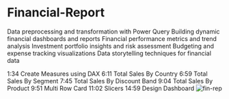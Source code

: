 # Financial-Report
Data preprocessing and transformation with Power Query
Building dynamic financial dashboards and reports
Financial performance metrics and trend analysis
Investment portfolio insights and risk assessment
Budgeting and expense tracking visualizations
Data storytelling techniques for financial data

1:34 Create Measures using DAX 
6:11 Total Sales By Country
6:59 Total Sales By Segment
7:45 Total Sales By Discount Band
9:04 Total Sales By Product
9:51 Multi Row Card
11:02 Slicers
14:59 Design Dashboard
![fin-rep](https://github.com/user-attachments/assets/d4fdeb0b-a396-4200-804e-91b356ff9708)

